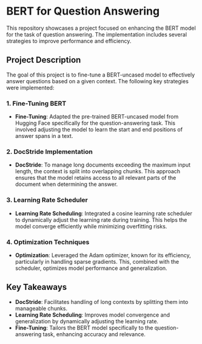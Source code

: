 # BERT for Question Answering

This repository showcases a project focused on enhancing the BERT model for the task of question answering. The implementation includes several strategies to improve performance and efficiency.

## Project Description

The goal of this project is to fine-tune a BERT-uncased model to effectively answer questions based on a given context. The following key strategies were implemented:

### 1. Fine-Tuning BERT

- **Fine-Tuning**: Adapted the pre-trained BERT-uncased model from Hugging Face specifically for the question-answering task. This involved adjusting the model to learn the start and end positions of answer spans in a text.

### 2. DocStride Implementation

- **DocStride**: To manage long documents exceeding the maximum input length, the context is split into overlapping chunks. This approach ensures that the model retains access to all relevant parts of the document when determining the answer.

### 3. Learning Rate Scheduler

- **Learning Rate Scheduling**: Integrated a cosine learning rate scheduler to dynamically adjust the learning rate during training. This helps the model converge efficiently while minimizing overfitting risks.

### 4. Optimization Techniques

- **Optimization**: Leveraged the Adam optimizer, known for its efficiency, particularly in handling sparse gradients. This, combined with the scheduler, optimizes model performance and generalization.

## Key Takeaways

- **DocStride**: Facilitates handling of long contexts by splitting them into manageable chunks.
- **Learning Rate Scheduling**: Improves model convergence and generalization by dynamically adjusting the learning rate.
- **Fine-Tuning**: Tailors the BERT model specifically to the question-answering task, enhancing accuracy and relevance.
